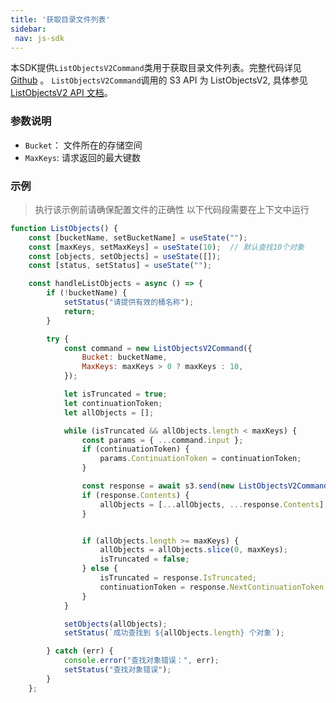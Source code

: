 ```yaml
---
title: '获取目录文件列表'
sidebar:
 nav: js-sdk
---
```

本SDK提供`ListObjectsV2Command`类用于获取目录文件列表。完整代码详见 [Github](https://github.com/aws/aws-sdk-js-v3/blob/main/clients/client-s3/src/commands/ListObjectsV2Command.ts) 。
`ListObjectsV2Command`调用的 S3 API 为 ListObjectsV2, 具体参见[ListObjectsV2 API 文档](https://docs.aws.amazon.com/AmazonS3/latest/API/API_ListObjectsV2.html)。



### 参数说明
- `Bucket`： 文件所在的存储空间
- `MaxKeys`: 请求返回的最大键数




### 示例
> 执行该示例前请确保配置文件的正确性
> 以下代码段需要在上下文中运行

```javascript
function ListObjects() {
    const [bucketName, setBucketName] = useState("");
    const [maxKeys, setMaxKeys] = useState(10);  // 默认查找10个对象
    const [objects, setObjects] = useState([]);
    const [status, setStatus] = useState("");

    const handleListObjects = async () => {
        if (!bucketName) {
            setStatus("请提供有效的桶名称");
            return;
        }

        try {
            const command = new ListObjectsV2Command({
                Bucket: bucketName,
                MaxKeys: maxKeys > 0 ? maxKeys : 10,
            });

            let isTruncated = true;
            let continuationToken;
            let allObjects = [];

            while (isTruncated && allObjects.length < maxKeys) {
                const params = { ...command.input };
                if (continuationToken) {
                    params.ContinuationToken = continuationToken;
                }

                const response = await s3.send(new ListObjectsV2Command(params));
                if (response.Contents) {
                    allObjects = [...allObjects, ...response.Contents];
                }


                if (allObjects.length >= maxKeys) {
                    allObjects = allObjects.slice(0, maxKeys);
                    isTruncated = false;
                } else {
                    isTruncated = response.IsTruncated;
                    continuationToken = response.NextContinuationToken;
                }
            }

            setObjects(allObjects);
            setStatus(`成功查找到 ${allObjects.length} 个对象`);

        } catch (err) {
            console.error("查找对象错误：", err);
            setStatus("查找对象错误");
        }
    };

```

